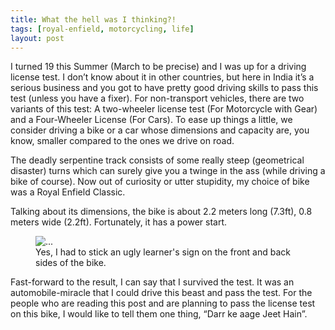 ```yaml
---
title: What the hell was I thinking?!
tags: [royal-enfield, motorcycling, life]
layout: post
---
```


I turned 19 this Summer (March to be precise) and I was up for a driving license test. I don’t know about it in other countries, but here in India it’s a serious business and you got to have pretty good driving skills to pass this test (unless you have a fixer). For non-transport vehicles, there are two variants of this test: A two-wheeler license test (For Motorcycle with Gear) and a Four-Wheeler License (For Cars). To ease up things a little, we consider driving a bike or a car whose dimensions and capacity are, you know, smaller compared to the ones we drive on road.

The deadly serpentine track consists of some really steep (geometrical disaster) turns which can surely give you a twinge in the ass (while driving a bike of course).  Now out of curiosity or utter stupidity, my choice of bike was a Royal Enfield Classic.

Talking about its dimensions, the bike is about 2.2 meters long (7.3ft), 0.8 meters wide (2.2ft). Fortunately, it has a power start.

<figure class="figure">
  <img src="https://nilange.files.wordpress.com/2022/08/1998cam_2022_08_28_13_12_44_fn-01.jpeg?w=768" class="figure-img img-fluid img-thumbnail" alt="...">
  <figcaption class="figure-caption">Yes, I had to stick an ugly learner's sign on the front and back sides of the bike.</figcaption>
</figure>

Fast-forward to the result, I can say that I survived the test. It was an automobile-miracle that I could drive this beast and pass the test. For the people who are reading this post and are planning to pass the license test on this bike, I would like to tell them one thing, “Darr ke aage Jeet Hain”.